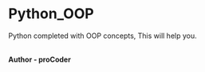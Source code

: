 # Python_OOP
Python completed with OOP concepts, This will help you.

<br>
<strong>Author - proCoder </strong>
